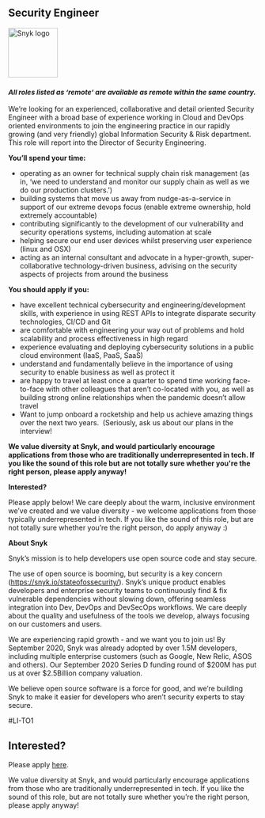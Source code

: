 Security Engineer
---

<img src="https://res.cloudinary.com/snyk/image/upload/v1537345894/press-kit/brand/logo-black.png" width="100" alt="Snyk logo" />

<h3><em><strong><sub>All roles listed as ‘remote’ are available as remote within the same country.</sub></strong></em></h3>
<p><span style="font-weight: 400;">We’re looking for an experienced, collaborative and detail oriented Security Engineer with a broad base of experience working in Cloud and DevOps oriented environments to join the engineering practice in our rapidly growing (and very friendly) global Information Security &amp; Risk department. &nbsp; This role will report into the Director of Security Engineering.</span></p>
<p><strong>You’ll spend your time:</strong></p>
<ul>
<li style="font-weight: 400;"><span style="font-weight: 400;">operating as an owner for technical supply chain risk management (as in, ‘we need to understand and monitor our supply chain as well as we do our production clusters.’)</span></li>
<li style="font-weight: 400;"><span style="font-weight: 400;">building systems that move us away from nudge-as-a-service in support of our extreme devops focus (enable extreme ownership, hold extremely accountable)</span></li>
<li style="font-weight: 400;"><span style="font-weight: 400;">contributing significantly to the development of our vulnerability and security operations systems, including automation at scale</span></li>
<li style="font-weight: 400;"><span style="font-weight: 400;">helping secure our end user devices whilst preserving user experience (linux and OSX)</span></li>
<li style="font-weight: 400;"><span style="font-weight: 400;">acting as an internal consultant and advocate in a hyper-growth, super-collaborative technology-driven business, advising on the security aspects of projects from around the business</span></li>
</ul>
<p><strong>You should apply if you:</strong></p>
<ul>
<li style="font-weight: 400;"><span style="font-weight: 400;">have excellent technical cybersecurity and engineering/development skills, with experience in using REST APIs to integrate disparate security technologies, CI/CD and Git</span></li>
<li style="font-weight: 400;"><span style="font-weight: 400;">are comfortable with engineering your way out of problems and hold scalability and process effectiveness in high regard</span></li>
<li style="font-weight: 400;"><span style="font-weight: 400;">experience evaluating and deploying cybersecurity solutions in a public cloud environment (IaaS, PaaS, SaaS)</span></li>
<li style="font-weight: 400;"><span style="font-weight: 400;">understand and fundamentally believe in the importance of using security to enable business as well as protect it</span></li>
<li style="font-weight: 400;"><span style="font-weight: 400;">are happy to travel at least once a quarter to spend time working face-to-face with other colleagues that aren’t co-located with you, as well as building strong online relationships when the pandemic doesn’t allow travel</span></li>
<li style="font-weight: 400;"><span style="font-weight: 400;">Want to jump onboard a rocketship and help us achieve amazing things over the next two years.&nbsp; (Seriously, ask us about our plans in the interview!</span></li>
</ul>
<p><strong>We value diversity at Snyk, and would particularly encourage applications from those who are traditionally underrepresented in tech. If you like the sound of this role but are not totally sure whether you're the right person, please apply anyway!</strong></p>
<p><strong>Interested?</strong></p>
<p><span style="font-weight: 400;">Please apply below! We care deeply about the warm, inclusive environment we’ve created and we value diversity - we welcome applications from those typically underrepresented in tech. If you like the sound of this role, but are not totally sure whether you’re the right person, do apply anyway :)</span></p>
<p><strong>About Snyk</strong></p>
<p>Snyk’s mission is to help developers use open source code and stay secure.</p>
<p>The use of open source is booming, but security is a key concern (<a class="c-link" href="https://snyk.io/stateofossecurity/" target="_blank" data-stringify-link="https://snyk.io/stateofossecurity/" data-sk="tooltip_parent">https://snyk.io/stateofossecurity/</a>). Snyk’s unique product enables developers and enterprise security teams to continuously find &amp; fix vulnerable dependencies without slowing down, offering seamless integration into Dev, DevOps and DevSecOps workflows. We care deeply about the quality and usefulness of the tools we develop, always focusing on our customers and users.</p>
<p>We are experiencing rapid growth - and we want you to join us! By September 2020, Snyk was already adopted by over 1.5M developers, including multiple enterprise customers (such as Google, New Relic, ASOS and others). Our September 2020 Series D funding round of $200M has put us at over $2.5Billion company valuation.</p>
<p>We believe open source software is a force for good, and we’re building Snyk to make it easier for developers who aren’t security experts to stay secure.</p>
<p><span style="font-weight: 400;">#LI-TO1</span></p>

Interested?
---

Please apply [here](https://boards.greenhouse.io/snyk/jobs/4917244002#app).

We value diversity at Snyk, and would particularly encourage applications from those who are traditionally underrepresented in tech.
If you like the sound of this role, but are not totally sure whether you’re the right person, please apply anyway!
